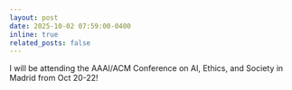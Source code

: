 ```yaml
---
layout: post
date: 2025-10-02 07:59:00-0400
inline: true
related_posts: false
---
```


I will be attending the AAAI/ACM Conference on AI, Ethics, and Society in Madrid from Oct 20-22!
